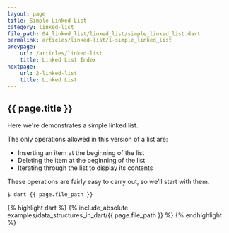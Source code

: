 ```yaml
---
layout: page
title: Simple Linked List
category: linked-list
file_path: 04_linked_list/linked_list/simple_linked_list.dart
permalink: articles/linked-list/1-simple_linked_list
prevpage:
    url: /articles/linked-list
    title: Linked List Index
nextpage:
    url: 2-linked-list
    title: Linked List
---
```


## {{ page.title }}

Here we're demonstrates a simple linked list. 

The only operations allowed in this version of a list are:
- Inserting an item at the beginning of the list
- Deleting the item at the beginning of the list
- Iterating through the list to display its contents

These operations are fairly easy to carry out, so we’ll start with them.

```terminal
$ dart {{ page.file_path }}
```      

{% highlight dart %}
{% include_absolute examples/data_structures_in_dart/{{ page.file_path }} %}
{% endhighlight %}      
